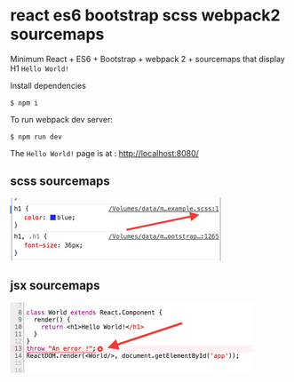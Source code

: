 # react es6 bootstrap scss webpack2 sourcemaps
Minimum React + ES6 + Bootstrap + webpack 2 + sourcemaps that display H1 `Hello World!`

Install dependencies
```
$ npm i
```

To run webpack dev server:
```
$ npm run dev
```
The `Hello World!` page is at : [http://localhost:8080/](http://localhost:8080/)

## scss sourcemaps
![alt text](doc/scss_map.png)

## jsx sourcemaps
![alt text](doc/jsx_map.png)
